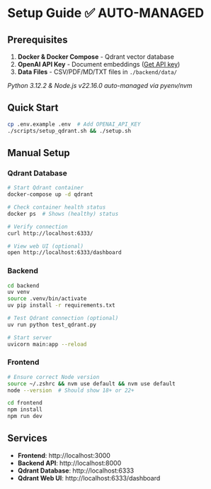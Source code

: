 # Setup Guide ✅ AUTO-MANAGED

## Prerequisites
1. **Docker & Docker Compose** - Qdrant vector database
2. **OpenAI API Key** - Document embeddings ([Get API key](https://platform.openai.com/api-keys))  
3. **Data Files** - CSV/PDF/MD/TXT files in `./backend/data/`

*Python 3.12.2 & Node.js v22.16.0 auto-managed via pyenv/nvm*

## Quick Start
```bash
cp .env.example .env  # Add OPENAI_API_KEY
./scripts/setup_qdrant.sh && ./setup.sh
```

## Manual Setup

### Qdrant Database
```bash
# Start Qdrant container
docker-compose up -d qdrant

# Check container health status
docker ps  # Shows (healthy) status

# Verify connection
curl http://localhost:6333/

# View web UI (optional)
open http://localhost:6333/dashboard
```

### Backend
```bash
cd backend
uv venv
source .venv/bin/activate
uv pip install -r requirements.txt

# Test Qdrant connection (optional)
uv run python test_qdrant.py

# Start server
uvicorn main:app --reload
```

### Frontend
```bash
# Ensure correct Node version
source ~/.zshrc && nvm use default && nvm use default
node --version  # Should show 18+ or 22+

cd frontend
npm install
npm run dev
```

## Services
- **Frontend**: http://localhost:3000
- **Backend API**: http://localhost:8000
- **Qdrant Database**: http://localhost:6333
- **Qdrant Web UI**: http://localhost:6333/dashboard
